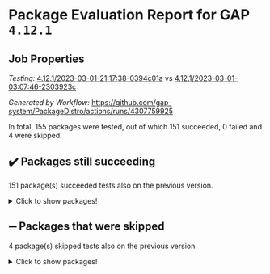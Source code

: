# Package Evaluation Report for GAP `4.12.1`

## Job Properties

*Testing:* [4.12.1/2023-03-01-21:17:38-0394c01a](https://github.com/gap-system/PackageDistro/blob/data/reports/4.12.1/2023-03-01-21:17:38-0394c01a) vs [4.12.1/2023-03-01-03:07:46-2303923c](https://github.com/gap-system/PackageDistro/blob/data/reports/4.12.1/2023-03-01-03:07:46-2303923c)

*Generated by Workflow:* https://github.com/gap-system/PackageDistro/actions/runs/4307759925

In total, 155 packages were tested, out of which 151 succeeded, 0 failed and 4 were skipped.

## :heavy_check_mark: Packages still succeeding

151 package(s) succeeded tests also on the previous version.
<details><summary>Click to show packages!</summary>

- 4ti2interface 2023.02-04 [(success)](https://github.com/gap-system/PackageDistro/actions/runs/4307759925/jobs/7513448343)
- ace 5.6.2 [(success)](https://github.com/gap-system/PackageDistro/actions/runs/4307759925/jobs/7513448562)
- aclib 1.3.2 [(success)](https://github.com/gap-system/PackageDistro/actions/runs/4307759925/jobs/7513448691)
- agt 0.3.1 [(success)](https://github.com/gap-system/PackageDistro/actions/runs/4307759925/jobs/7513448817)
- alnuth 3.2.1 [(success)](https://github.com/gap-system/PackageDistro/actions/runs/4307759925/jobs/7513448989)
- anupq 3.3.0 [(success)](https://github.com/gap-system/PackageDistro/actions/runs/4307759925/jobs/7513449117)
- atlasrep 2.1.6 [(success)](https://github.com/gap-system/PackageDistro/actions/runs/4307759925/jobs/7513449231)
- autodoc 2022.10.20 [(success)](https://github.com/gap-system/PackageDistro/actions/runs/4307759925/jobs/7513449368)
- automata 1.15 [(success)](https://github.com/gap-system/PackageDistro/actions/runs/4307759925/jobs/7513449506)
- automgrp 1.3.2 [(success)](https://github.com/gap-system/PackageDistro/actions/runs/4307759925/jobs/7513449628)
- autpgrp 1.11 [(success)](https://github.com/gap-system/PackageDistro/actions/runs/4307759925/jobs/7513449781)
- cap 2023.03-01 [(success)](https://github.com/gap-system/PackageDistro/actions/runs/4307759925/jobs/7513452364)
- caratinterface 2.3.4 [(success)](https://github.com/gap-system/PackageDistro/actions/runs/4307759925/jobs/7513452511)
- cddinterface 2022.11.01 [(success)](https://github.com/gap-system/PackageDistro/actions/runs/4307759925/jobs/7513452655)
- circle 1.6.6 [(success)](https://github.com/gap-system/PackageDistro/actions/runs/4307759925/jobs/7513452767)
- classicpres 1.22 [(success)](https://github.com/gap-system/PackageDistro/actions/runs/4307759925/jobs/7513452955)
- cohomolo 1.6.11 [(success)](https://github.com/gap-system/PackageDistro/actions/runs/4307759925/jobs/7513453110)
- congruence 1.2.5 [(success)](https://github.com/gap-system/PackageDistro/actions/runs/4307759925/jobs/7513453277)
- corelg 1.56 [(success)](https://github.com/gap-system/PackageDistro/actions/runs/4307759925/jobs/7513453406)
- crime 1.6 [(success)](https://github.com/gap-system/PackageDistro/actions/runs/4307759925/jobs/7513453558)
- crisp 1.4.6 [(success)](https://github.com/gap-system/PackageDistro/actions/runs/4307759925/jobs/7513453697)
- crypting 0.10.4 [(success)](https://github.com/gap-system/PackageDistro/actions/runs/4307759925/jobs/7513453809)
- cryst 4.1.25 [(success)](https://github.com/gap-system/PackageDistro/actions/runs/4307759925/jobs/7513453986)
- crystcat 1.1.10 [(success)](https://github.com/gap-system/PackageDistro/actions/runs/4307759925/jobs/7513454172)
- ctbllib 1.3.4 [(success)](https://github.com/gap-system/PackageDistro/actions/runs/4307759925/jobs/7513454360)
- cubefree 1.19 [(success)](https://github.com/gap-system/PackageDistro/actions/runs/4307759925/jobs/7513454482)
- curlinterface 2.3.1 [(success)](https://github.com/gap-system/PackageDistro/actions/runs/4307759925/jobs/7513454577)
- cvec 2.7.6 [(success)](https://github.com/gap-system/PackageDistro/actions/runs/4307759925/jobs/7513454825)
- datastructures 0.3.0 [(success)](https://github.com/gap-system/PackageDistro/actions/runs/4307759925/jobs/7513454974)
- deepthought 1.0.6 [(success)](https://github.com/gap-system/PackageDistro/actions/runs/4307759925/jobs/7513455079)
- design 1.8 [(success)](https://github.com/gap-system/PackageDistro/actions/runs/4307759925/jobs/7513455207)
- difsets 2.3.1 [(success)](https://github.com/gap-system/PackageDistro/actions/runs/4307759925/jobs/7513455342)
- digraphs 1.6.1 [(success)](https://github.com/gap-system/PackageDistro/actions/runs/4307759925/jobs/7513455484)
- edim 1.3.6 [(success)](https://github.com/gap-system/PackageDistro/actions/runs/4307759925/jobs/7513455619)
- example 4.3.4 [(success)](https://github.com/gap-system/PackageDistro/actions/runs/4307759925/jobs/7513455737)
- examplesforhomalg 2023.02-04 [(success)](https://github.com/gap-system/PackageDistro/actions/runs/4307759925/jobs/7513455862)
- factint 1.6.3 [(success)](https://github.com/gap-system/PackageDistro/actions/runs/4307759925/jobs/7513456009)
- ferret 1.0.9 [(success)](https://github.com/gap-system/PackageDistro/actions/runs/4307759925/jobs/7513456132)
- fga 1.4.0 [(success)](https://github.com/gap-system/PackageDistro/actions/runs/4307759925/jobs/7513456241)
- fining 1.5.5 [(success)](https://github.com/gap-system/PackageDistro/actions/runs/4307759925/jobs/7513456357)
- float 1.0.3 [(success)](https://github.com/gap-system/PackageDistro/actions/runs/4307759925/jobs/7513456474)
- format 1.4.3 [(success)](https://github.com/gap-system/PackageDistro/actions/runs/4307759925/jobs/7513456585)
- forms 1.2.9 [(success)](https://github.com/gap-system/PackageDistro/actions/runs/4307759925/jobs/7513456715)
- fplsa 1.2.6 [(success)](https://github.com/gap-system/PackageDistro/actions/runs/4307759925/jobs/7513456848)
- fr 2.4.12 [(success)](https://github.com/gap-system/PackageDistro/actions/runs/4307759925/jobs/7513456988)
- francy 1.2.5 [(success)](https://github.com/gap-system/PackageDistro/actions/runs/4307759925/jobs/7513457106)
- fwtree 1.3 [(success)](https://github.com/gap-system/PackageDistro/actions/runs/4307759925/jobs/7513457256)
- gapdoc 1.6.6 [(success)](https://github.com/gap-system/PackageDistro/actions/runs/4307759925/jobs/7513457388)
- gauss 2023.02-04 [(success)](https://github.com/gap-system/PackageDistro/actions/runs/4307759925/jobs/7513457537)
- gaussforhomalg 2023.02-04 [(success)](https://github.com/gap-system/PackageDistro/actions/runs/4307759925/jobs/7513457661)
- gbnp 1.0.5 [(success)](https://github.com/gap-system/PackageDistro/actions/runs/4307759925/jobs/7513457833)
- generalizedmorphismsforcap 2023.02-01 [(success)](https://github.com/gap-system/PackageDistro/actions/runs/4307759925/jobs/7513457938)
- genss 1.6.8 [(success)](https://github.com/gap-system/PackageDistro/actions/runs/4307759925/jobs/7513458075)
- gradedmodules 2023.02-04 [(success)](https://github.com/gap-system/PackageDistro/actions/runs/4307759925/jobs/7513458232)
- gradedringforhomalg 2023.02-04 [(success)](https://github.com/gap-system/PackageDistro/actions/runs/4307759925/jobs/7513458381)
- grape 4.9.0 [(success)](https://github.com/gap-system/PackageDistro/actions/runs/4307759925/jobs/7513458602)
- groupoids 1.73 [(success)](https://github.com/gap-system/PackageDistro/actions/runs/4307759925/jobs/7513458726)
- grpconst 2.6.4 [(success)](https://github.com/gap-system/PackageDistro/actions/runs/4307759925/jobs/7513458859)
- guarana 0.96.3 [(success)](https://github.com/gap-system/PackageDistro/actions/runs/4307759925/jobs/7513458983)
- guava 3.18 [(success)](https://github.com/gap-system/PackageDistro/actions/runs/4307759925/jobs/7513459130)
- hap 1.53 [(success)](https://github.com/gap-system/PackageDistro/actions/runs/4307759925/jobs/7513459262)
- hapcryst 0.1.15 [(success)](https://github.com/gap-system/PackageDistro/actions/runs/4307759925/jobs/7513459398)
- hecke 1.5.3 [(success)](https://github.com/gap-system/PackageDistro/actions/runs/4307759925/jobs/7513459536)
- help 3.5 [(success)](https://github.com/gap-system/PackageDistro/actions/runs/4307759925/jobs/7513459662)
- homalg 2023.02-05 [(success)](https://github.com/gap-system/PackageDistro/actions/runs/4307759925/jobs/7513459771)
- homalgtocas 2023.02-04 [(success)](https://github.com/gap-system/PackageDistro/actions/runs/4307759925/jobs/7513459972)
- idrel 2.45 [(success)](https://github.com/gap-system/PackageDistro/actions/runs/4307759925/jobs/7513460104)
- images 1.3.1 [(success)](https://github.com/gap-system/PackageDistro/actions/runs/4307759925/jobs/7513460271)
- intpic 0.3.0 [(success)](https://github.com/gap-system/PackageDistro/actions/runs/4307759925/jobs/7513460416)
- io 4.8.1 [(success)](https://github.com/gap-system/PackageDistro/actions/runs/4307759925/jobs/7513460585)
- io_forhomalg 2023.02-04 [(success)](https://github.com/gap-system/PackageDistro/actions/runs/4307759925/jobs/7513460706)
- irredsol 1.4.4 [(success)](https://github.com/gap-system/PackageDistro/actions/runs/4307759925/jobs/7513460860)
- json 2.1.1 [(success)](https://github.com/gap-system/PackageDistro/actions/runs/4307759925/jobs/7513460996)
- jupyterkernel 1.5.0 [(success)](https://github.com/gap-system/PackageDistro/actions/runs/4307759925/jobs/7513461164)
- jupyterviz 1.5.6 [(success)](https://github.com/gap-system/PackageDistro/actions/runs/4307759925/jobs/7513461304)
- kan 1.35 [(success)](https://github.com/gap-system/PackageDistro/actions/runs/4307759925/jobs/7513461479)
- kbmag 1.5.11 [(success)](https://github.com/gap-system/PackageDistro/actions/runs/4307759925/jobs/7513461639)
- laguna 3.9.6 [(success)](https://github.com/gap-system/PackageDistro/actions/runs/4307759925/jobs/7513461833)
- liealgdb 2.2.1 [(success)](https://github.com/gap-system/PackageDistro/actions/runs/4307759925/jobs/7513462058)
- liepring 2.8 [(success)](https://github.com/gap-system/PackageDistro/actions/runs/4307759925/jobs/7513462221)
- liering 2.4.2 [(success)](https://github.com/gap-system/PackageDistro/actions/runs/4307759925/jobs/7513462385)
- linearalgebraforcap 2023.03-01 [(success)](https://github.com/gap-system/PackageDistro/actions/runs/4307759925/jobs/7513462539)
- localizeringforhomalg 2023.02-04 [(success)](https://github.com/gap-system/PackageDistro/actions/runs/4307759925/jobs/7513462692)
- loops 3.4.3 [(success)](https://github.com/gap-system/PackageDistro/actions/runs/4307759925/jobs/7513462834)
- lpres 1.0.3 [(success)](https://github.com/gap-system/PackageDistro/actions/runs/4307759925/jobs/7513462964)
- majoranaalgebras 1.5.1 [(success)](https://github.com/gap-system/PackageDistro/actions/runs/4307759925/jobs/7513463093)
- mapclass 1.4.6 [(success)](https://github.com/gap-system/PackageDistro/actions/runs/4307759925/jobs/7513463219)
- matgrp 0.70 [(success)](https://github.com/gap-system/PackageDistro/actions/runs/4307759925/jobs/7513463358)
- matricesforhomalg 2023.02-04 [(success)](https://github.com/gap-system/PackageDistro/actions/runs/4307759925/jobs/7513463510)
- modisom 2.5.4 [(success)](https://github.com/gap-system/PackageDistro/actions/runs/4307759925/jobs/7513463666)
- modulepresentationsforcap 2023.02-03 [(success)](https://github.com/gap-system/PackageDistro/actions/runs/4307759925/jobs/7513463838)
- modules 2023.02-04 [(success)](https://github.com/gap-system/PackageDistro/actions/runs/4307759925/jobs/7513463983)
- monoidalcategories 2023.02-05 [(success)](https://github.com/gap-system/PackageDistro/actions/runs/4307759925/jobs/7513464148)
- nconvex 2022.09-01 [(success)](https://github.com/gap-system/PackageDistro/actions/runs/4307759925/jobs/7513464285)
- nilmat 1.4.2 [(success)](https://github.com/gap-system/PackageDistro/actions/runs/4307759925/jobs/7513464431)
- nock 1.5 [(success)](https://github.com/gap-system/PackageDistro/actions/runs/4307759925/jobs/7513464583)
- normalizinterface 1.3.5 [(success)](https://github.com/gap-system/PackageDistro/actions/runs/4307759925/jobs/7513464740)
- nq 2.5.9 [(success)](https://github.com/gap-system/PackageDistro/actions/runs/4307759925/jobs/7513464974)
- numericalsgps 1.3.1 [(success)](https://github.com/gap-system/PackageDistro/actions/runs/4307759925/jobs/7513465150)
- openmath 11.5.3 [(success)](https://github.com/gap-system/PackageDistro/actions/runs/4307759925/jobs/7513465380)
- orb 4.9.0 [(success)](https://github.com/gap-system/PackageDistro/actions/runs/4307759925/jobs/7513465535)
- packagemanager 1.4.0 [(success)](https://github.com/gap-system/PackageDistro/actions/runs/4307759925/jobs/7513465699)
- patternclass 2.4.3 [(success)](https://github.com/gap-system/PackageDistro/actions/runs/4307759925/jobs/7513465993)
- permut 2.0.4 [(success)](https://github.com/gap-system/PackageDistro/actions/runs/4307759925/jobs/7513466136)
- polenta 1.3.10 [(success)](https://github.com/gap-system/PackageDistro/actions/runs/4307759925/jobs/7513466273)
- polymaking 0.8.6 [(success)](https://github.com/gap-system/PackageDistro/actions/runs/4307759925/jobs/7513466415)
- primgrp 3.4.4 [(success)](https://github.com/gap-system/PackageDistro/actions/runs/4307759925/jobs/7513466549)
- profiling 2.5.2 [(success)](https://github.com/gap-system/PackageDistro/actions/runs/4307759925/jobs/7513466694)
- qpa 1.34 [(success)](https://github.com/gap-system/PackageDistro/actions/runs/4307759925/jobs/7513466822)
- quagroup 1.8.3 [(success)](https://github.com/gap-system/PackageDistro/actions/runs/4307759925/jobs/7513466994)
- radiroot 2.9 [(success)](https://github.com/gap-system/PackageDistro/actions/runs/4307759925/jobs/7513467138)
- rcwa 4.7.1 [(success)](https://github.com/gap-system/PackageDistro/actions/runs/4307759925/jobs/7513467290)
- rds 1.8 [(success)](https://github.com/gap-system/PackageDistro/actions/runs/4307759925/jobs/7513467429)
- recog 1.4.2 [(success)](https://github.com/gap-system/PackageDistro/actions/runs/4307759925/jobs/7513467581)
- repndecomp 1.3.0 [(success)](https://github.com/gap-system/PackageDistro/actions/runs/4307759925/jobs/7513467702)
- repsn 3.1.0 [(success)](https://github.com/gap-system/PackageDistro/actions/runs/4307759925/jobs/7513467835)
- resclasses 4.7.3 [(success)](https://github.com/gap-system/PackageDistro/actions/runs/4307759925/jobs/7513467980)
- ringsforhomalg 2023.02-05 [(success)](https://github.com/gap-system/PackageDistro/actions/runs/4307759925/jobs/7513468107)
- sco 2023.02-04 [(success)](https://github.com/gap-system/PackageDistro/actions/runs/4307759925/jobs/7513468250)
- scscp 2.4.1 [(success)](https://github.com/gap-system/PackageDistro/actions/runs/4307759925/jobs/7513468436)
- semigroups 5.2.0 [(success)](https://github.com/gap-system/PackageDistro/actions/runs/4307759925/jobs/7513468577)
- sglppow 2.3 [(success)](https://github.com/gap-system/PackageDistro/actions/runs/4307759925/jobs/7513468705)
- sgpviz 0.999.5 [(success)](https://github.com/gap-system/PackageDistro/actions/runs/4307759925/jobs/7513468856)
- simpcomp 2.1.14 [(success)](https://github.com/gap-system/PackageDistro/actions/runs/4307759925/jobs/7513469054)
- singular 2023.02.09 [(success)](https://github.com/gap-system/PackageDistro/actions/runs/4307759925/jobs/7513469306)
- sl2reps 1.1 [(success)](https://github.com/gap-system/PackageDistro/actions/runs/4307759925/jobs/7513469449)
- sla 1.5.3 [(success)](https://github.com/gap-system/PackageDistro/actions/runs/4307759925/jobs/7513469566)
- smallgrp 1.5.2 [(success)](https://github.com/gap-system/PackageDistro/actions/runs/4307759925/jobs/7513469680)
- smallsemi 0.6.13 [(success)](https://github.com/gap-system/PackageDistro/actions/runs/4307759925/jobs/7513469843)
- sonata 2.9.6 [(success)](https://github.com/gap-system/PackageDistro/actions/runs/4307759925/jobs/7513469978)
- sophus 1.27 [(success)](https://github.com/gap-system/PackageDistro/actions/runs/4307759925/jobs/7513470113)
- spinsym 1.5.2 [(success)](https://github.com/gap-system/PackageDistro/actions/runs/4307759925/jobs/7513470437)
- standardff 0.9.4 [(success)](https://github.com/gap-system/PackageDistro/actions/runs/4307759925/jobs/7513470583)
- symbcompcc 1.3.2 [(success)](https://github.com/gap-system/PackageDistro/actions/runs/4307759925/jobs/7513470735)
- thelma 1.3 [(success)](https://github.com/gap-system/PackageDistro/actions/runs/4307759925/jobs/7513470869)
- tomlib 1.2.9 [(success)](https://github.com/gap-system/PackageDistro/actions/runs/4307759925/jobs/7513471059)
- toolsforhomalg 2023.02-06 [(success)](https://github.com/gap-system/PackageDistro/actions/runs/4307759925/jobs/7513471228)
- toric 1.9.5 [(success)](https://github.com/gap-system/PackageDistro/actions/runs/4307759925/jobs/7513471358)
- toricvarieties 2022.07.13 [(success)](https://github.com/gap-system/PackageDistro/actions/runs/4307759925/jobs/7513471473)
- transgrp 3.6.3 [(success)](https://github.com/gap-system/PackageDistro/actions/runs/4307759925/jobs/7513471607)
- ugaly 4.0.3 [(success)](https://github.com/gap-system/PackageDistro/actions/runs/4307759925/jobs/7513471787)
- unipot 1.5 [(success)](https://github.com/gap-system/PackageDistro/actions/runs/4307759925/jobs/7513471982)
- unitlib 4.2.0 [(success)](https://github.com/gap-system/PackageDistro/actions/runs/4307759925/jobs/7513472177)
- utils 0.82 [(success)](https://github.com/gap-system/PackageDistro/actions/runs/4307759925/jobs/7513472461)
- uuid 0.7 [(success)](https://github.com/gap-system/PackageDistro/actions/runs/4307759925/jobs/7513472579)
- walrus 0.9991 [(success)](https://github.com/gap-system/PackageDistro/actions/runs/4307759925/jobs/7513472730)
- wedderga 4.10.3 [(success)](https://github.com/gap-system/PackageDistro/actions/runs/4307759925/jobs/7513472900)
- xmod 2.91 [(success)](https://github.com/gap-system/PackageDistro/actions/runs/4307759925/jobs/7513473041)
- xmodalg 1.23 [(success)](https://github.com/gap-system/PackageDistro/actions/runs/4307759925/jobs/7513473243)
- yangbaxter 0.10.3 [(success)](https://github.com/gap-system/PackageDistro/actions/runs/4307759925/jobs/7513473391)
- zeromqinterface 0.14 [(success)](https://github.com/gap-system/PackageDistro/actions/runs/4307759925/jobs/7513473541)
</details>

## :heavy_minus_sign: Packages that were skipped

4 package(s) skipped tests also on the previous version.
<details><summary>Click to show packages!</summary>

- browse 1.8.20 [(skipped)](https://github.com/gap-system/PackageDistro/actions/runs/4307759925/jobs/7513208814)
- itc 1.5.1 [(skipped)](https://github.com/gap-system/PackageDistro/actions/runs/4307759925/jobs/7513208814)
- polycyclic 2.16 [(skipped)](https://github.com/gap-system/PackageDistro/actions/runs/4307759925/jobs/7513208814)
- xgap 4.31 [(skipped)](https://github.com/gap-system/PackageDistro/actions/runs/4307759925/jobs/7513208814)
</details>

